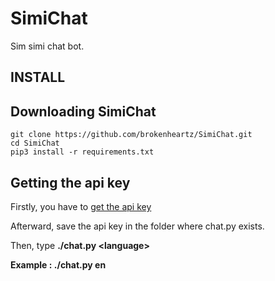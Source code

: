 # SimiChat
Sim simi chat bot.

## INSTALL

## Downloading SimiChat
```
git clone https://github.com/brokenheartz/SimiChat.git
cd SimiChat
pip3 install -r requirements.txt
```

## Getting the api key

Firstly, you have to [get the api key](http://developer.simsimi.com)

Afterward, save the api key in the folder where chat.py exists.

Then, type **./chat.py \<language\>**

**Example : ./chat.py en**
